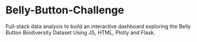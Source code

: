 # Belly-Button-Challenge
Full-stack data analysis to build an interactive dashboard exploring the Belly Button Biodiversity Dataset Using JS, HTML, Plotly and Flask.
